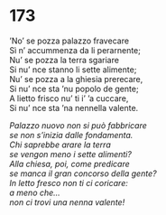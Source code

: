 # 173
  
’No’ se pozza palazzo fravecare  
Sì n’ accummenza da li perarnente;  
Nu’ se pozza la terra sgariare  
Si nu’ nce stanno li sette alimente;  
Nu’ se pozza a la ghiesia prerecare,  
Si nu’ nce sta ’nu popolo de gente;  
A lietto frisco nu’ ti i’ ’a cuccare,  
Si nu’ nce sta ’na nennella valente.

*Palazzo nuovo non si può fabbricare  
se non s’inizia dalle fondamenta.  
Chi saprebbe arare la terra  
se vengon meno i sette alimenti?  
Alla chiesa, poi, come predicare  
se manca il gran concorso della gente?  
In letto fresco non ti ci coricare:  
a meno che...  
non ci trovi una nenna valente!*


